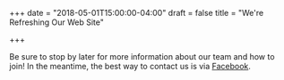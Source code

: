 +++
date = "2018-05-01T15:00:00-04:00"
draft = false
title = "We're Refreshing Our Web Site"

+++

Be sure to stop by later for more information about our team and how to join! In the meantime, the best way to contact us is via [Facebook](https://facebook.com/2767strykeforce).
